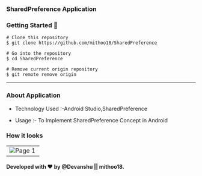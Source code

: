 ### SharedPreference Application

### Getting Started 🚀

```
# Clone this repository
$ git clone https://github.com/mithoo18/SharedPreference

# Go into the repository
$ cd SharedPreference

# Remove current origin repository
$ git remote remove origin
```

---

### About Application

- Technology Used :-Android Studio,SharedPreference

- Usage :- To Implement SharedPreference Concept in Android

### How it looks 

<table>
<tr>
  <td><img align="left" src="https://github.com/mithoo18/SharedPreference/blob/master/gitimg/1.png" alt="Page 1" /></td>
  </tr>
</table>

#### Developed with ❤ by @Devanshu || mithoo18.
